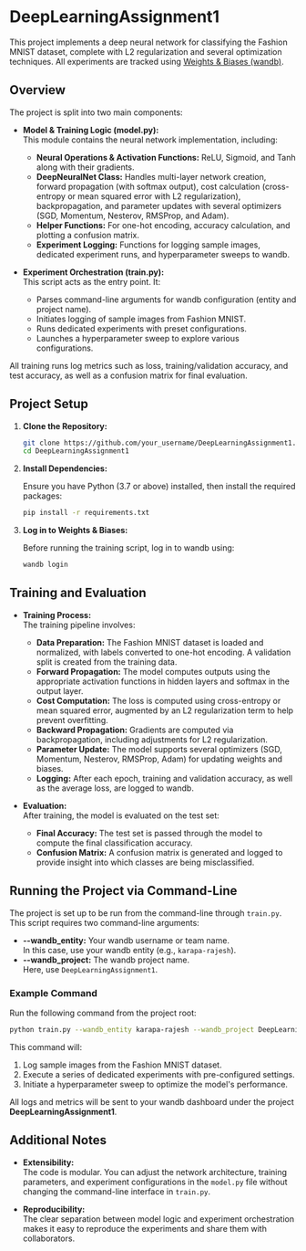 # DeepLearningAssignment1

This project implements a deep neural network for classifying the Fashion MNIST dataset, complete with L2 regularization and several optimization techniques. All experiments are tracked using [Weights & Biases (wandb)](https://wandb.ai).

## Overview

The project is split into two main components:
- **Model & Training Logic (model.py):**  
  This module contains the neural network implementation, including:
  - **Neural Operations & Activation Functions:** ReLU, Sigmoid, and Tanh along with their gradients.
  - **DeepNeuralNet Class:** Handles multi-layer network creation, forward propagation (with softmax output), cost calculation (cross-entropy or mean squared error with L2 regularization), backpropagation, and parameter updates with several optimizers (SGD, Momentum, Nesterov, RMSProp, and Adam).
  - **Helper Functions:** For one-hot encoding, accuracy calculation, and plotting a confusion matrix.
  - **Experiment Logging:** Functions for logging sample images, dedicated experiment runs, and hyperparameter sweeps to wandb.
  
- **Experiment Orchestration (train.py):**  
  This script acts as the entry point. It:
  - Parses command-line arguments for wandb configuration (entity and project name).
  - Initiates logging of sample images from Fashion MNIST.
  - Runs dedicated experiments with preset configurations.
  - Launches a hyperparameter sweep to explore various configurations.
  
All training runs log metrics such as loss, training/validation accuracy, and test accuracy, as well as a confusion matrix for final evaluation.

## Project Setup

1. **Clone the Repository:**

   ```bash
   git clone https://github.com/your_username/DeepLearningAssignment1.git
   cd DeepLearningAssignment1
   ```

2. **Install Dependencies:**

   Ensure you have Python (3.7 or above) installed, then install the required packages:

   ```bash
   pip install -r requirements.txt
   ```

3. **Log in to Weights & Biases:**

   Before running the training script, log in to wandb using:

   ```bash
   wandb login
   ```

## Training and Evaluation

- **Training Process:**  
  The training pipeline involves:
  - **Data Preparation:** The Fashion MNIST dataset is loaded and normalized, with labels converted to one-hot encoding. A validation split is created from the training data.
  - **Forward Propagation:** The model computes outputs using the appropriate activation functions in hidden layers and softmax in the output layer.
  - **Cost Computation:** The loss is computed using cross-entropy or mean squared error, augmented by an L2 regularization term to help prevent overfitting.
  - **Backward Propagation:** Gradients are computed via backpropagation, including adjustments for L2 regularization.
  - **Parameter Update:** The model supports several optimizers (SGD, Momentum, Nesterov, RMSProp, Adam) for updating weights and biases.
  - **Logging:** After each epoch, training and validation accuracy, as well as the average loss, are logged to wandb.

- **Evaluation:**  
  After training, the model is evaluated on the test set:
  - **Final Accuracy:** The test set is passed through the model to compute the final classification accuracy.
  - **Confusion Matrix:** A confusion matrix is generated and logged to provide insight into which classes are being misclassified.

## Running the Project via Command-Line

The project is set up to be run from the command-line through `train.py`. This script requires two command-line arguments:
- **--wandb_entity:** Your wandb username or team name.  
  In this case, use your wandb entity (e.g., `karapa-rajesh`).
- **--wandb_project:** The wandb project name.  
  Here, use `DeepLearningAssignment1`.

### Example Command

Run the following command from the project root:

```bash
python train.py --wandb_entity karapa-rajesh --wandb_project DeepLearning
```

This command will:
1. Log sample images from the Fashion MNIST dataset.
2. Execute a series of dedicated experiments with pre-configured settings.
3. Initiate a hyperparameter sweep to optimize the model's performance.

All logs and metrics will be sent to your wandb dashboard under the project **DeepLearningAssignment1**.

## Additional Notes

- **Extensibility:**  
  The code is modular. You can adjust the network architecture, training parameters, and experiment configurations in the `model.py` file without changing the command-line interface in `train.py`.

- **Reproducibility:**  
  The clear separation between model logic and experiment orchestration makes it easy to reproduce the experiments and share them with collaborators.



